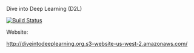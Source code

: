 Dive into Deep Learning (D2L)

[![Build Status](http://ci.mxnet.io/job/d2l-en/job/master/badge/icon)](http://ci.diveintodeeplearning.org/job/en/job/master/)

Website:

http://diveintodeeplearning.org.s3-website-us-west-2.amazonaws.com/
